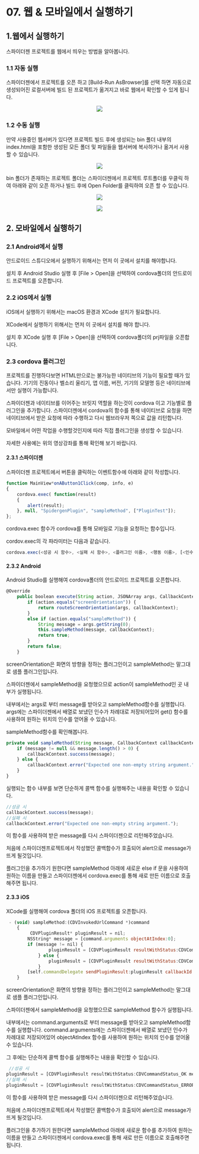 # 07. 웹 & 모바일에서 실행하기

## 1.웹에서 실행하기
스파이더젠 프로젝트를 웹에서 띄우는 방법을 알아봅니다.

### 1.1 자동 실행

스파이더젠에서 프로젝트를 오픈 하고 [Build-Run AsBrowser]를 선택 하면 자동으로 생성되어진 로컬서버에 빌드 된 프로젝트가 옮겨지고 바로 웹에서 확인할 수 있게 됩니다.

<center>

![](../image/play01.png)

</center>

### 1.2 수동 실행

만약 사용중인 웹서버가 있다면 프로젝트 빌드 후에 생성되는 bin 폴더 내부의 index.html을 포함한 생성된 모든 폴더 및 파일들을 웹서버에 복사하거나 옮겨서 사용할 수 있습니다.


<center>

![](../image/play02.png)

</center>

bin 폴더가 존재하는 프로젝트 폴더는 스파이더젠에서 프로젝트 루트폴더를 우클릭 하여 아래와 같이 오픈 하거나 빌드 후에 Open Folder를 클릭하여 오픈 할 수 있습니다.

<center>

![](../image/play03.png)

</center>

<center>

![](../image/play04.png)

</center>

## 2. 모바일에서 실행하기

### 2.1 Android에서 실행

안드로이드 스튜디오에서 실행하기 위해서는 먼저 이 곳에서 설치를 해야합니다.

설치 후 Android Studio 실행 후 [File > Open]을 선택하여 cordova폴더의 안드로이드 프로젝트를 오픈합니다.

### 2.2 iOS에서 실행

iOS에서 실행하기 위해서는 macOS 환경과 XCode 설치가 필요합니다.

XCode에서 실행하기 위해서는 먼저 이 곳에서 설치를 해야 합니다.

설치 후 XCode 실행 후 [File > Open]을 선택하여 cordova폴더의 prj파일을 오픈합니다.

### 2.3 cordova 플러그인

프로젝트를 진행하다보면 HTML만으로는 불가능한 네이티브의 기능이 필요할 때가 있습니다. 기기의 진동이나 벨소리 울리기, 앱 이름, 버전, 기기의 모델명 등은 네이티브에서만 실행이 가능합니다.

스파이더젠과 네이티브를 이어주는 브릿지 역할을 하는것이 cordova 이고 기능별로 플러그인을 추가합니다. 스파이더젠에서 cordova의 함수를 통해 네이티브로 요청을 하면 네이티브에서 받은 요청에 따라 수행하고 다시 웹브라우저 쪽으로 값을 리턴합니다.

모바일에서 어떤 작업을 수행할것인지에 따라 직접 플러그인을 생성할 수 있습니다.

자세한 사용예는 위의 영상강좌를 통해 확인해 보기 바랍니다.


#### 2.3.1 스파이더젠

스파이더젠 프로젝트에서 버튼을 클릭하는 이벤트함수에 아래와 같이 작성합니다.

``` javascript
function MainView*onAButton1Click(comp, info, e)
{
    cordova.exec( function(result)
    {
        alert(result);
    }, null, "SpidergenPlugin", "sampleMethod", ["PluginTest"]);
};
```

cordova.exec 함수가 cordova를 통해 모바일로 기능을 요청하는 함수입니다.

cordov.exec의 각 파라미터는 다음과 같습니다.


``` javascript
cordova.exec(<성공 시 함수>, <실패 시 함수>, <플러그인 이름>, <행동 이름>, [<인수>]);
```

#### 2.3.2 Android

Android Studio를 실행해여 cordova폴더의 안드로이드 프로젝트를 오픈합니다.

``` javascript
@Override
    public boolean execute(String action, JSONArray args, CallbackContext callbackContext) throws JSONException {
        if (action.equals("screenOrientation")) {
            return routeScreenOrientation(args, callbackContext);
        }
        else if (action.equals("sampleMethod")) {
            String message = args.getString(0);
            this.sampleMethod(message, callbackContext);
            return true;
        }
        return false;
    }
```

screenOrientation은 화면의 방향을 정하는 플러그인이고 sampleMethod는 말그대로 샘플 플러그인입니다.

스파이더젠에서 sampleMethod을 요청했으므로 action이 sampleMethod인 곳 내부가 실행됩니다.

내부에서는 args로 부터 message를 받아오고 sampleMethod함수를 실행합니다. args에는 스파이더젠에서 배열로 보냈던 인수가 차례대로 저장되어있어 get() 함수를 사용하여 원하는 위치의 인수를 얻어올 수 있습니다.

sampleMethod함수를 확인해봅니다.

``` javascript
private void sampleMethod(String message, CallbackContext callbackContext) {
    if (message != null && message.length() > 0) {
        callbackContext.success(message);
    } else {
        callbackContext.error("Expected one non-empty string argument.");
    }
}
```

실행되는 함수 내부를 보면 단순하게 콜백 함수를 실행해주는 내용을 확인할 수 있습니다.

``` javascript
//성공 시
callbackContext.success(message);
//실패 시
callbackContext.error("Expected one non-empty string argument.");
```

이 함수를 사용하여 받은 message를 다시 스파이더젠으로 리턴해주었습니다.

처음에 스파이더젠프로젝트에서 작성했던 콜백함수가 호출되어 alert으로 message가 뜨게 될것입니다.

플러그인을 추가하기 원한다면 sampleMethod 아래에 새로운 else if 문을 사용하여 원하는 이름을 만들고 스파이더젠에서 cordova.exec를 통해 새로 만든 이름으로 호출해주면 됩니다.


#### 2.3.3 iOS

XCode를 실행해여 cordova 폴더의 iOS 프로젝트를 오픈합니다.

``` javascript
 - (void) sampleMethod:(CDVInvokedUrlCommand *)command
    {
         CDVPluginResult* pluginResult = nil;
        NSString* message = [command.arguments objectAtIndex:0];
        if (message != nil) {
                pluginResult = [CDVPluginResult resultWithStatus:CDVCommandStatus_OK messageAsString:message];
            } else {
                pluginResult = [CDVPluginResult resultWithStatus:CDVCommandStatus_ERROR messageAsString:@"Arg was null"];
            }
        [self.commandDelegate sendPluginResult:pluginResult callbackId:command.callbackId];
    }
```

screenOrientation은 화면의 방향을 정하는 플러그인이고 sampleMethod는 말그대로 샘플 플러그인입니다.

스파이더젠에서 sampleMethod을 요청했으므로 sampleMethod 함수가 실행됩니다.

내부에서는 command.arguments로 부터 message를 받아오고 sampleMethod함수를 실행합니다. command.arguments에는 스파이더젠에서 배열로 보냈던 인수가 차례대로 저장되어있어 objectAtIndex 함수를 사용하여 원하는 위치의 인수를 얻어올 수 있습니다.

그 후에는 단순하게 콜백 함수를 실행해주는 내용을 확인할 수 있습니다.

``` javascript
 //성공 시
pluginResult = [CDVPluginResult resultWithStatus:CDVCommandStatus_OK messageAsString:message];
//실패 시
pluginResult = [CDVPluginResult resultWithStatus:CDVCommandStatus_ERROR messageAsString:@"Arg was null"];
```

이 함수를 사용하여 받은 message를 다시 스파이더젠으로 리턴해주었습니다.

처음에 스파이더젠프로젝트에서 작성했던 콜백함수가 호출되어 alert으로 message가 뜨게 될것입니다.

플러그인을 추가하기 원한다면 sampleMethod 아래에 새로운 함수를 추가하여 원하는 이름을 만들고 스파이더젠에서 cordova.exec를 통해 새로 만든 이름으로 호출해주면 됩니다.